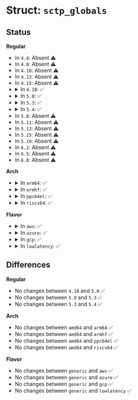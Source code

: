 # Struct: <code>sctp_globals</code>

## Status
<b>Regular</b>
<ul>
<li>
In <code>4.4</code>: Absent ⚠️
</li>
<li>
In <code>4.8</code>: Absent ⚠️
</li>
<li>
In <code>4.10</code>: Absent ⚠️
</li>
<li>
In <code>4.13</code>: Absent ⚠️
</li>
<li>
In <code>4.15</code>: Absent ⚠️
</li>
<li>
<details>
<summary>In <code>4.18</code>: ✅</summary>

```c
struct sctp_globals {
    struct list_head address_families;
    struct sctp_hashbucket *ep_hashtable;
    struct sctp_bind_hashbucket *port_hashtable;
    struct rhltable transport_hashtable;
    int ep_hashsize;
    int port_hashsize;
    __u16 max_instreams;
    __u16 max_outstreams;
    bool checksum_disable;
};
```
</details>
</li>
<li>
<details>
<summary>In <code>5.0</code>: ✅</summary>

```c
struct sctp_globals {
    struct list_head address_families;
    struct sctp_hashbucket *ep_hashtable;
    struct sctp_bind_hashbucket *port_hashtable;
    struct rhltable transport_hashtable;
    int ep_hashsize;
    int port_hashsize;
    __u16 max_instreams;
    __u16 max_outstreams;
    bool checksum_disable;
};
```
</details>
</li>
<li>
<details>
<summary>In <code>5.3</code>: ✅</summary>

```c
struct sctp_globals {
    struct list_head address_families;
    struct sctp_hashbucket *ep_hashtable;
    struct sctp_bind_hashbucket *port_hashtable;
    struct rhltable transport_hashtable;
    int ep_hashsize;
    int port_hashsize;
    __u16 max_instreams;
    __u16 max_outstreams;
    bool checksum_disable;
};
```
</details>
</li>
<li>
<details>
<summary>In <code>5.4</code>: ✅</summary>

```c
struct sctp_globals {
    struct list_head address_families;
    struct sctp_hashbucket *ep_hashtable;
    struct sctp_bind_hashbucket *port_hashtable;
    struct rhltable transport_hashtable;
    int ep_hashsize;
    int port_hashsize;
    __u16 max_instreams;
    __u16 max_outstreams;
    bool checksum_disable;
};
```
</details>
</li>
<li>
In <code>5.8</code>: Absent ⚠️
</li>
<li>
In <code>5.11</code>: Absent ⚠️
</li>
<li>
In <code>5.13</code>: Absent ⚠️
</li>
<li>
In <code>5.15</code>: Absent ⚠️
</li>
<li>
In <code>5.19</code>: Absent ⚠️
</li>
<li>
In <code>6.2</code>: Absent ⚠️
</li>
<li>
In <code>6.5</code>: Absent ⚠️
</li>
<li>
In <code>6.8</code>: Absent ⚠️
</li>
</ul>
<b>Arch</b>
<ul>
<li>
<details>
<summary>In <code>arm64</code>: ✅</summary>

```c
struct sctp_globals {
    struct list_head address_families;
    struct sctp_hashbucket *ep_hashtable;
    struct sctp_bind_hashbucket *port_hashtable;
    struct rhltable transport_hashtable;
    int ep_hashsize;
    int port_hashsize;
    __u16 max_instreams;
    __u16 max_outstreams;
    bool checksum_disable;
};
```
</details>
</li>
<li>
<details>
<summary>In <code>armhf</code>: ✅</summary>

```c
struct sctp_globals {
    struct list_head address_families;
    struct sctp_hashbucket *ep_hashtable;
    struct sctp_bind_hashbucket *port_hashtable;
    struct rhltable transport_hashtable;
    int ep_hashsize;
    int port_hashsize;
    __u16 max_instreams;
    __u16 max_outstreams;
    bool checksum_disable;
};
```
</details>
</li>
<li>
<details>
<summary>In <code>ppc64el</code>: ✅</summary>

```c
struct sctp_globals {
    struct list_head address_families;
    struct sctp_hashbucket *ep_hashtable;
    struct sctp_bind_hashbucket *port_hashtable;
    struct rhltable transport_hashtable;
    int ep_hashsize;
    int port_hashsize;
    __u16 max_instreams;
    __u16 max_outstreams;
    bool checksum_disable;
};
```
</details>
</li>
<li>
<details>
<summary>In <code>riscv64</code>: ✅</summary>

```c
struct sctp_globals {
    struct list_head address_families;
    struct sctp_hashbucket *ep_hashtable;
    struct sctp_bind_hashbucket *port_hashtable;
    struct rhltable transport_hashtable;
    int ep_hashsize;
    int port_hashsize;
    __u16 max_instreams;
    __u16 max_outstreams;
    bool checksum_disable;
};
```
</details>
</li>
</ul>
<b>Flavor</b>
<ul>
<li>
<details>
<summary>In <code>aws</code>: ✅</summary>

```c
struct sctp_globals {
    struct list_head address_families;
    struct sctp_hashbucket *ep_hashtable;
    struct sctp_bind_hashbucket *port_hashtable;
    struct rhltable transport_hashtable;
    int ep_hashsize;
    int port_hashsize;
    __u16 max_instreams;
    __u16 max_outstreams;
    bool checksum_disable;
};
```
</details>
</li>
<li>
<details>
<summary>In <code>azure</code>: ✅</summary>

```c
struct sctp_globals {
    struct list_head address_families;
    struct sctp_hashbucket *ep_hashtable;
    struct sctp_bind_hashbucket *port_hashtable;
    struct rhltable transport_hashtable;
    int ep_hashsize;
    int port_hashsize;
    __u16 max_instreams;
    __u16 max_outstreams;
    bool checksum_disable;
};
```
</details>
</li>
<li>
<details>
<summary>In <code>gcp</code>: ✅</summary>

```c
struct sctp_globals {
    struct list_head address_families;
    struct sctp_hashbucket *ep_hashtable;
    struct sctp_bind_hashbucket *port_hashtable;
    struct rhltable transport_hashtable;
    int ep_hashsize;
    int port_hashsize;
    __u16 max_instreams;
    __u16 max_outstreams;
    bool checksum_disable;
};
```
</details>
</li>
<li>
<details>
<summary>In <code>lowlatency</code>: ✅</summary>

```c
struct sctp_globals {
    struct list_head address_families;
    struct sctp_hashbucket *ep_hashtable;
    struct sctp_bind_hashbucket *port_hashtable;
    struct rhltable transport_hashtable;
    int ep_hashsize;
    int port_hashsize;
    __u16 max_instreams;
    __u16 max_outstreams;
    bool checksum_disable;
};
```
</details>
</li>
</ul>

## Differences
<b>Regular</b>
<ul>
<li>
No changes between <code>4.18</code> and <code>5.0</code> ✅
</li>
<li>
No changes between <code>5.0</code> and <code>5.3</code> ✅
</li>
<li>
No changes between <code>5.3</code> and <code>5.4</code> ✅
</li>
</ul>
<b>Arch</b>
<ul>
<li>
No changes between <code>amd64</code> and <code>arm64</code> ✅
</li>
<li>
No changes between <code>amd64</code> and <code>armhf</code> ✅
</li>
<li>
No changes between <code>amd64</code> and <code>ppc64el</code> ✅
</li>
<li>
No changes between <code>amd64</code> and <code>riscv64</code> ✅
</li>
</ul>
<b>Flavor</b>
<ul>
<li>
No changes between <code>generic</code> and <code>aws</code> ✅
</li>
<li>
No changes between <code>generic</code> and <code>azure</code> ✅
</li>
<li>
No changes between <code>generic</code> and <code>gcp</code> ✅
</li>
<li>
No changes between <code>generic</code> and <code>lowlatency</code> ✅
</li>
</ul>

